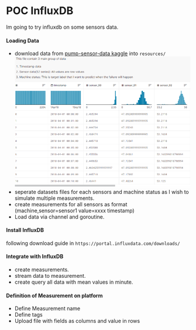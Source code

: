# POC InfluxDB
Im going to try influxdb on some sensors data.

#### Loading Data
- download data from [pump-sensor-data kaggle](https://www.kaggle.com/datasets/nphantawee/pump-sensor-data) into `resources/`
  ![](resources/dataset.png)
- seperate datasets files for each sensors and machine status as I wish to simulate multiple measurements.
- create measurements for all sensors as format (machine,sensor=sensor1 value=xxxx timestamp)
- Load data via channel and goroutine.

#### Install InfluxDB
following download guide in `https://portal.influxdata.com/downloads/`

#### Integrate with InfluxDB
- create measurements.
- stream data to measurement.
- create query all data with mean values in minute.

#### Definition of Measurement on platform
- Define Measurement name
- Define tags
- Upload file with fields as columns and value in rows

